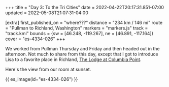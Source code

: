 +++
title = "Day 3: To the Tri Cities"
date = 2022-04-22T20:17:31.851-07:00
updated = 2022-05-08T21:07:31-04:00

[extra]
first_published_on = "where???"
distance = "234 km / 146 mi"
route = "Pullman to Richland, Washington"
markers = "markers.js"
track = "track.kml"
bounds = {sw = [46.248, -119.267], ne = [46.891, -117.164]}
cover = "es-4334-026"
+++

We worked from Pullman Thursday and Friday and then headed out in the afternoon. Not much to share from this day, except that I got to introduce Lisa to a favorite place in Richland, [The Lodge at Columbia Point](https://lodgeatcolumbiapoint.com).

<!-- more -->

Here's the view from our room at sunset.

{{ es_image(id="es-4334-026") }}
